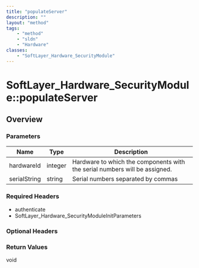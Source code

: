 ```yaml
---
title: "populateServer"
description: ""
layout: "method"
tags:
    - "method"
    - "sldn"
    - "Hardware"
classes:
    - "SoftLayer_Hardware_SecurityModule"
---
```

# SoftLayer_Hardware_SecurityModule::populateServer
## Overview 


### Parameters 
|Name | Type | Description |
| --- | --- | --- |
|hardwareId| integer| Hardware to which the components with the serial numbers will be assigned.|
|serialString| string| Serial numbers separated by commas|


### Required Headers
* authenticate
* SoftLayer_Hardware_SecurityModuleInitParameters

### Optional Headers

### Return Values
void
